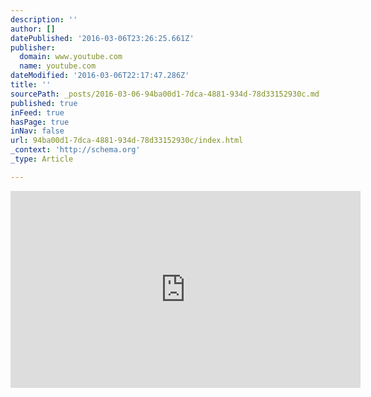 ```yaml
---
description: ''
author: []
datePublished: '2016-03-06T23:26:25.661Z'
publisher:
  domain: www.youtube.com
  name: youtube.com
dateModified: '2016-03-06T22:17:47.286Z'
title: ''
sourcePath: _posts/2016-03-06-94ba00d1-7dca-4881-934d-78d33152930c.md
published: true
inFeed: true
hasPage: true
inNav: false
url: 94ba00d1-7dca-4881-934d-78d33152930c/index.html
_context: 'http://schema.org'
_type: Article

---
```

<iframe width="560" height="315" src="https://www.youtube.com/embed/QEkC_Q1ERyk" frameborder="0" allowfullscreen="allowfullscreen" style=""></iframe>